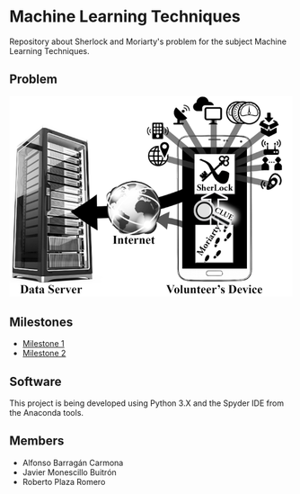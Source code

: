 # Machine Learning Techniques
Repository about Sherlock and Moriarty's problem for the subject Machine Learning Techniques.

## Problem
![alt text](https://github.com/RoberPlaza/MachineLearningLAB/blob/master/img/main_1.png "Logo Title Text 1")

## Milestones
* [Milestone 1](https://github.com/RoberPlaza/MachineLearningLAB/tree/master/milestone1)
* [Milestone 2](https://github.com/RoberPlaza/MachineLearningLAB/tree/master/milestone2)
## Software
This project is being developed using Python 3.X and the Spyder IDE from the Anaconda tools.
## Members
* Alfonso Barragán Carmona
* Javier Monescillo Buitrón
* Roberto Plaza Romero
